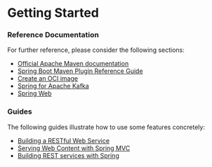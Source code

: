 # Getting Started

### Reference Documentation
For further reference, please consider the following sections:

* [Official Apache Maven documentation](https://maven.apache.org/guides/index.html)
* [Spring Boot Maven Plugin Reference Guide](https://docs.spring.io/spring-boot/docs/3.1.1.RELEASE/maven-plugin/reference/html/)
* [Create an OCI image](https://docs.spring.io/spring-boot/docs/3.1.1.RELEASE/maven-plugin/reference/html/#build-image)
* [Spring for Apache Kafka](https://docs.spring.io/spring-boot/docs/3.1.1.RELEASE/reference/htmlsingle/#messaging.kafka)
* [Spring Web](https://docs.spring.io/spring-boot/docs/3.1.1.RELEASE/reference/htmlsingle/#web)

### Guides
The following guides illustrate how to use some features concretely:

* [Building a RESTful Web Service](https://spring.io/guides/gs/rest-service/)
* [Serving Web Content with Spring MVC](https://spring.io/guides/gs/serving-web-content/)
* [Building REST services with Spring](https://spring.io/guides/tutorials/rest/)

